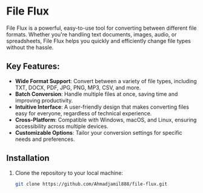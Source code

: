 # File Flux

File Flux is a powerful, easy-to-use tool for converting between different file formats. Whether you're handling text documents, images, audio, or spreadsheets, File Flux helps you quickly and efficiently change file types without the hassle.

## Key Features:
- **Wide Format Support**: Convert between a variety of file types, including TXT, DOCX, PDF, JPG, PNG, MP3, CSV, and more.
- **Batch Conversion**: Handle multiple files at once, saving time and improving productivity.
- **Intuitive Interface**: A user-friendly design that makes converting files easy for everyone, regardless of technical experience.
- **Cross-Platform**: Compatible with Windows, macOS, and Linux, ensuring accessibility across multiple devices.
- **Customizable Options**: Tailor your conversion settings for specific needs and preferences.

## Installation

1. Clone the repository to your local machine:
   ```bash
   git clone https://github.com/Ahmadjamil888/file-flux.git
